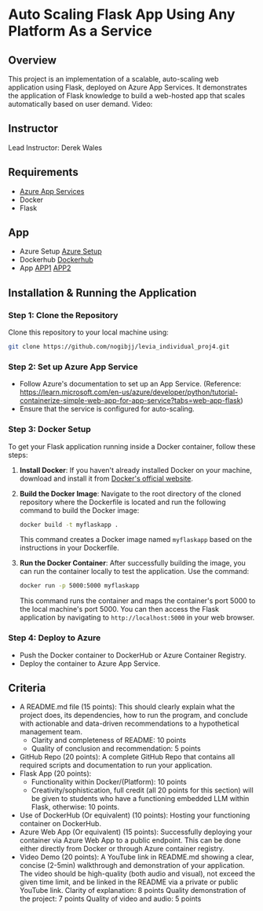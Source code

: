 # Auto Scaling Flask App Using Any Platform As a Service

## Overview
This project is an implementation of a scalable, auto-scaling web application using Flask, deployed on Azure App Services. It demonstrates the application of Flask knowledge to build a web-hosted app that scales automatically based on user demand.
Video:

## Instructor
Lead Instructor: Derek Wales

## Requirements
- [Azure App Services](https://azure.microsoft.com/en-us/services/app-service/)
- Docker
- Flask

## App
- Azure Setup
[Azure Setup](https://github.com/nogibjj/levia_individual_proj4/tree/main/images/azure.png)
- Dockerhub
[Dockerhub](https://github.com/nogibjj/levia_individual_proj4/tree/main/images/dockerhub.png)
- App
[APP1](https://github.com/nogibjj/levia_individual_proj4/tree/main/images/page1.png)
[APP2](https://github.com/nogibjj/levia_individual_proj4/tree/main/images/page2.png)

## Installation & Running the Application

### Step 1: Clone the Repository
Clone this repository to your local machine using:
```bash
git clone https://github.com/nogibjj/levia_individual_proj4.git
```
### Step 2: Set up Azure App Service
- Follow Azure's documentation to set up an App Service.
 (Reference: https://learn.microsoft.com/en-us/azure/developer/python/tutorial-containerize-simple-web-app-for-app-service?tabs=web-app-flask)
- Ensure that the service is configured for auto-scaling.

### Step 3: Docker Setup
To get your Flask application running inside a Docker container, follow these steps:

1. **Install Docker**: If you haven't already installed Docker on your machine, download and install it from [Docker's official website](https://www.docker.com/get-started).

2. **Build the Docker Image**: Navigate to the root directory of the cloned repository where the Dockerfile is located and run the following command to build the Docker image:
    ```bash
    docker build -t myflaskapp .
    ```
   This command creates a Docker image named `myflaskapp` based on the instructions in your Dockerfile.

3. **Run the Docker Container**: After successfully building the image, you can run the container locally to test the application. Use the command:
    ```bash
    docker run -p 5000:5000 myflaskapp
    ```
   This command runs the container and maps the container's port 5000 to the local machine's port 5000. You can then access the Flask application by navigating to `http://localhost:5000` in your web browser.


### Step 4: Deploy to Azure
- Push the Docker container to DockerHub or Azure Container Registry.
- Deploy the container to Azure App Service.

## Criteria
- A README.md file (15 points): This should clearly explain what the project does, its dependencies, how to run the program, and conclude with actionable and data-driven recommendations to a hypothetical management team.
    - Clarity and completeness of README: 10 points
    - Quality of conclusion and recommendation: 5 points
- GitHub Repo (20 points): A complete GitHub Repo that contains all required scripts and documentation to run your application.
- Flask App (20 points):
    - Functionality within Docker/(Platform): 10 points
    - Creativity/sophistication, full credit (all 20 points for this section) will be given to students who have a functioning embedded LLM within Flask, otherwise: 10 points.
- Use of DockerHub (Or equivalent) (10 points): Hosting your functioning container on DockerHub.   
- Azure Web App (Or equivalent) (15 points): Successfully deploying your container via Azure Web App to a public endpoint. This can be done either directly from Docker or through Azure container registry.
- Video Demo (20 points): A YouTube link in README.md showing a clear, concise (2-5min) walkthrough and demonstration of your application.      
    The video should be high-quality (both audio and visual), not exceed the given time limit, and be linked in the README via a private or public YouTube link.
    Clarity of explanation: 8 points
    Quality demonstration of the project: 7 points
    Quality of video and audio: 5 points
